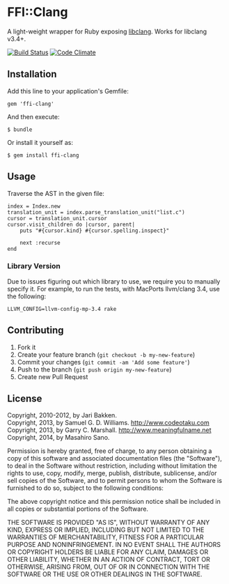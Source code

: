 # FFI::Clang

A light-weight wrapper for Ruby exposing [libclang][1]. Works for libclang v3.4+.

[![Build Status](https://secure.travis-ci.org/ioquatix/ffi-clang.svg)](http://travis-ci.org/ioquatix/ffi-clang)
[![Code Climate](https://codeclimate.com/github/ioquatix/ffi-clang.svg)](https://codeclimate.com/github/ioquatix/ffi-clang)

[1]: http://llvm.org/devmtg/2010-11/Gregor-libclang.pdf

## Installation

Add this line to your application's Gemfile:

	gem 'ffi-clang'

And then execute:

	$ bundle

Or install it yourself as:

	$ gem install ffi-clang

## Usage

Traverse the AST in the given file:

	index = Index.new
	translation_unit = index.parse_translation_unit("list.c")
	cursor = translation_unit.cursor
	cursor.visit_children do |cursor, parent|
		puts "#{cursor.kind} #{cursor.spelling.inspect}"
		
		next :recurse 
	end

### Library Version

Due to issues figuring out which library to use, we require you to manually specify it. For example, to run the tests, with MacPorts llvm/clang 3.4, use the following:

	LLVM_CONFIG=llvm-config-mp-3.4 rake

## Contributing

1. Fork it
2. Create your feature branch (`git checkout -b my-new-feature`)
3. Commit your changes (`git commit -am 'Add some feature'`)
4. Push to the branch (`git push origin my-new-feature`)
5. Create new Pull Request

## License

Copyright, 2010-2012, by Jari Bakken.  
Copyright, 2013, by Samuel G. D. Williams. <http://www.codeotaku.com>  
Copyright, 2013, by Garry C. Marshall. <http://www.meaningfulname.net>  
Copyright, 2014, by Masahiro Sano.

Permission is hereby granted, free of charge, to any person obtaining a copy
of this software and associated documentation files (the "Software"), to deal
in the Software without restriction, including without limitation the rights
to use, copy, modify, merge, publish, distribute, sublicense, and/or sell
copies of the Software, and to permit persons to whom the Software is
furnished to do so, subject to the following conditions:

The above copyright notice and this permission notice shall be included in
all copies or substantial portions of the Software.

THE SOFTWARE IS PROVIDED "AS IS", WITHOUT WARRANTY OF ANY KIND, EXPRESS OR
IMPLIED, INCLUDING BUT NOT LIMITED TO THE WARRANTIES OF MERCHANTABILITY,
FITNESS FOR A PARTICULAR PURPOSE AND NONINFRINGEMENT. IN NO EVENT SHALL THE
AUTHORS OR COPYRIGHT HOLDERS BE LIABLE FOR ANY CLAIM, DAMAGES OR OTHER
LIABILITY, WHETHER IN AN ACTION OF CONTRACT, TORT OR OTHERWISE, ARISING FROM,
OUT OF OR IN CONNECTION WITH THE SOFTWARE OR THE USE OR OTHER DEALINGS IN
THE SOFTWARE.